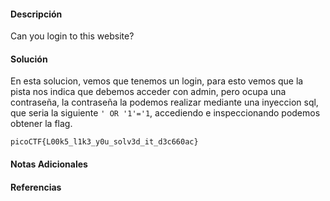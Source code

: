 #### Descripción

Can you login to this website?

#### Solución 
En esta solucion, vemos que tenemos un login, para esto vemos que la pista nos indica que debemos acceder con admin, pero ocupa una contraseña, la contraseña la podemos realizar mediante una inyeccion sql, que seria la siguiente `' OR '1'='1`, accediendo e inspeccionando podemos obtener la flag.

`picoCTF{L00k5_l1k3_y0u_solv3d_it_d3c660ac}`

#### Notas Adicionales

#### Referencias
